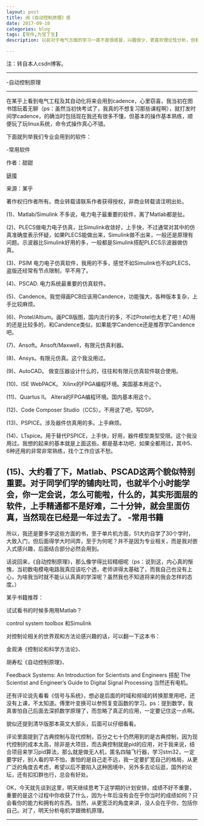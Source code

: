 ```yaml
---
layout: post
title: 阅《自动控制原理》感
date: 2017-09-10
categories: blog
tags: [写作,为宝丁生]
description: 以前对于电气方面的学习一直不是很感冒，兴趣很少，更喜欢理论性分析，但看了“自动控制原理”后，我对电气尽有种发自内心的喜爱。 

---
```


注：转自本人csdn博客。


---
-自动控制原理

---
在某乎上看到电气工程及其自动化将来会用到cadence，心里窃喜，我当初在图书馆玩着无聊（ps：虽然当初快考试了，我真的不想复习那些课程啊），就打发时间学cadence，的确当时包括现在我还有很多不懂，但基本的操作基本熟练，顺便玩了玩linux系统，命令式操作真心不错。 


下面就列举我们专业会用到的软件：

-常用软件

作者：甜甜 

[链接](https://www.zhihu.com/question/23100682/answer/23637596 )

来源：某乎

著作权归作者所有。商业转载请联系作者获得授权，非商业转载请注明出处。

   (1)、Matlab/Simulink 不多说，电力电子最重要的软件，离了Matlab都是扯。
   
   (2)、PLECS做电力电子仿真，比Simulink收敛好，上手快，不过通常对其中的仿真准确度表示怀疑，如果PLECS能做出来，Simulink做不出来，一般还是原理有问题。示波器比Simulink好用的多，一般都是Simulink搭配PLECS示波器做仿真。
   
   (3)、PSIM 电力电子仿真软件，我用的不多，感觉不如Simulink也不如PLECS，盗版还经常有节点限制，早不用了。
   
   (4)、PSCAD. 电力系统最重要的仿真软件。
   
   (5)、Candence。我觉得画PCB应该用Candence，功能强大，各种版本复杂，上手比较麻烦。
   
   (6)、Protel/Altium。画PCB版图，国内流行的多，不过Protel也太老了吧！AD用的还是比较多的，和Candence类似，如果能学Candence还是推荐学Candence吧。
   
   (7)、Ansoft。Ansoft/Maxwell，有限元仿真利器。
   
   (8)、Ansys。有限元仿真。这个我没用过。
   
   (9)、AutoCAD。 做变压器设计什么的，往往和有限元仿真软件联合使用。
   
   (10)、ISE WebPACK。 Xilinx的FPGA编程环境。美国基本用这个。
   
   (11)、Quartus II。 Altera的FPGA编程环境。国内基本用这个。
   
   (12)、Code Composer Studio（CCS）。不用说了吧，写DSP。
   
   (13)、PSPICE。涉及器件仿真用的多。上手麻烦。
   
   (14)、LTspice。用于替代PSPICE，上手快，好用，器件模型类型受限。这个我没用过。我想的起来的基本就是上面这些。都是基本功吧，如果全都用过，其中5、6种还用的非常非常熟练，找个工作应该不愁。
   
   (15)、大约看了下，Matlab、PSCAD这两个貌似特别重要。对于同学们学的铺肉吐司，也就半个小时能学会，你一定会说，怎么可能啦，什么的，其实形面层的软件，上手精通都不是好难，二十分钟，就会里面仿真，当然现在已经是一年过去了。
-常用书籍
---

所以，我还是要多学这些方面的书，至于单片机方面，51大约自学了30个学时，大致入门，但后面得学大时间弄，至于为何呢？并不是因为专业相关，而是我对嵌入式感兴趣，后面结合部分必然会用到。

话说回来，《自动控制原理》，那么像学得比较精细呢（ps：说到这，内心真的惭愧，当初数电模电电路我真应该吃个透，老师讲得太基础了，而我自己也没有上心，为啥我当时就不能认认真真的学深呢？虽然我也不知道将来的我会怎样的态度。） 


某乎书籍推荐： 

试试看书的时候多用用Matlab？ 

control system toolbox 和Simulink 

对控制论相关的世界观和方法论感兴趣的话，可以翻一下这本书： 

金观涛《控制论和科学方法论》、 

胡寿松《自动控制原理》、    

Feedback Systems: An Introduction for Scientists and Engineers 搭配 The Scientist and Engineer’s Guide to Digital Signal Processing 当然还有电机。

还有评论说先看看《信号与系统》，想必是后面的时域和频域的转换那里用吧，还没有上课，不太知道。傅里叶变换可以参照复变函数的学习。ps：提到数学，我真害怕自己后面去深抓数学原理了，而忽略了真正的应用，一定要记住这一点啊。 

貌似还提到清华版那本英文大部头，后面可以仔细看看。 

评论里面提到了古典控制与现代控制，百分之七十仍然用到的是古典控制，因为现代控制的成本太高，除非是大项目，而古典控制就是pid的应用，对于我来说，结合项目来学习pid算法，那么就是做无人机，匿名四轴飞行器，学习stm32，一定要学好，别人看的早不怕，害怕的是自己走不远，我一定要扩宽自己的格局，从更广泛的角度去考虑，希望以后不要陷入这种困境中，另外多去论坛逛，国外的论坛，还有扣扣群也行，总会有好处。 

OK，今天就先谈到这里，明天继续思考下这学期的计划安排，成绩不好不重要，重要的是这个过程中你收获了什么，因为十年后没有会在乎你当时的成绩如何？只会看你的能力和拥有的东西。当然，从更宽泛的角度来讲，没人会在乎你，包括你自己。对了，明天分析电机学跟微机原理。 

---
